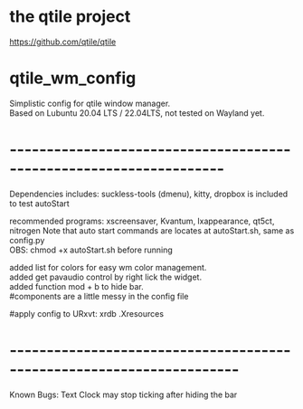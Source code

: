 # the qtile project
https://github.com/qtile/qtile

# qtile_wm_config
Simplistic config for qtile window manager.  
Based on Lubuntu 20.04 LTS / 22.04LTS, not tested on Wayland yet.  

# -------------------------------------------------------------------  
Dependencies includes: suckless-tools (dmenu), kitty, dropbox is included to test autoStart  

recommended programs: xscreensaver, Kvantum, lxappearance, qt5ct, nitrogen
Note that auto start commands are locates at autoStart.sh, same as config.py  
OBS: chmod +x autoStart.sh before running 

added list for colors for easy wm color management.  
added get pavaudio control by right lick the widget.  
added function mod + b to hide bar.  
#components are a little messy in the config file

#apply config to URxvt: xrdb .Xresources

# ---------------------------------------------------------------------  
Known Bugs: Text Clock may stop ticking after hiding the bar

# 
